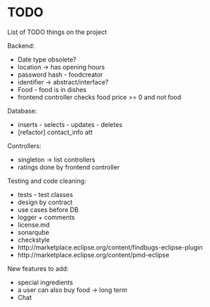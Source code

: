 # TODO
List of TODO things on the project

Backend:
<ul>
	<li>Date type obsolete?</li>
	<li>location → has opening hours</li>
	<li>password hash - foodcreator</li>
	<li>identifier → abstract/interface?</li>
	<li>Food - food is in dishes</li>
	<li>frontend controller checks food price >= 0 and not food</li>
</ul>

Database:
<ul>
	<li>inserts - selects - updates - deletes</li>
	<li>[refactor] contact_info att</li>
</ul>

Controllers:
<ul>
	<li>singleton → list controllers</li>
	<li>ratings done by frontend controller</li>
</ul>

Testing and code cleaning:
<ul>
	<li>tests - test classes</li>
	<li>design by contract</li>
	<li>use cases before DB</li>
	<li>logger + comments</li>
	<li>license.md</li>
	<li>sonarqube</li>
	<li>checkstyle</li>
	<li>http://marketplace.eclipse.org/content/findbugs-eclipse-plugin</li>
	<li>http://marketplace.eclipse.org/content/pmd-eclipse</li>
</ul>

New features to add:
<ul>
	<li>special ingredients</li>
	<li>a user can also buy food → long term</li>
	<li>Chat</li>
</ul>
